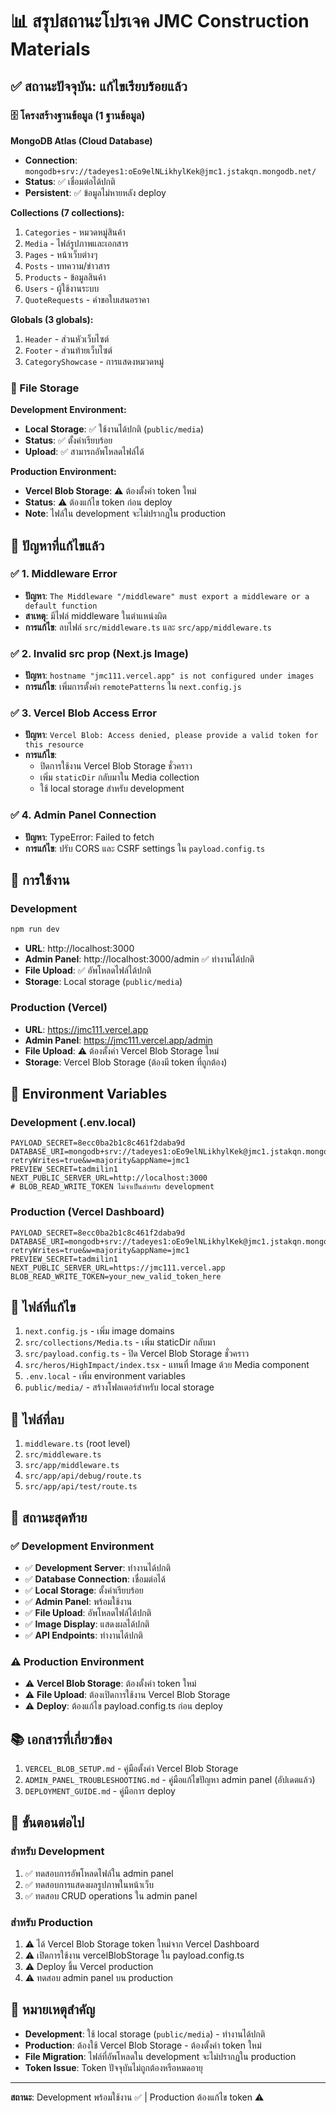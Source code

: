 # 📊 สรุปสถานะโปรเจค JMC Construction Materials

## ✅ สถานะปัจจุบัน: แก้ไขเรียบร้อยแล้ว

### 🗄️ โครงสร้างฐานข้อมูล (1 ฐานข้อมูล)

**MongoDB Atlas (Cloud Database)**
- **Connection**: `mongodb+srv://tadeyes1:oEo9elNLikhylKek@jmc1.jstakqn.mongodb.net/`
- **Status**: ✅ เชื่อมต่อได้ปกติ
- **Persistent**: ✅ ข้อมูลไม่หายหลัง deploy

**Collections (7 collections):**
1. `Categories` - หมวดหมู่สินค้า
2. `Media` - ไฟล์รูปภาพและเอกสาร
3. `Pages` - หน้าเว็บต่างๆ
4. `Posts` - บทความ/ข่าวสาร
5. `Products` - ข้อมูลสินค้า
6. `Users` - ผู้ใช้งานระบบ
7. `QuoteRequests` - คำขอใบเสนอราคา

**Globals (3 globals):**
1. `Header` - ส่วนหัวเว็บไซต์
2. `Footer` - ส่วนท้ายเว็บไซต์
3. `CategoryShowcase` - การแสดงหมวดหมู่

### 💾 File Storage

**Development Environment:**
- **Local Storage**: ✅ ใช้งานได้ปกติ (`public/media`)
- **Status**: ✅ ตั้งค่าเรียบร้อย
- **Upload**: ✅ สามารถอัพโหลดไฟล์ได้

**Production Environment:**
- **Vercel Blob Storage**: ⚠️ ต้องตั้งค่า token ใหม่
- **Status**: ⚠️ ต้องแก้ไข token ก่อน deploy
- **Note**: ไฟล์ใน development จะไม่ปรากฏใน production

## 🔧 ปัญหาที่แก้ไขแล้ว

### ✅ 1. Middleware Error
- **ปัญหา**: `The Middleware "/middleware" must export a middleware or a default function`
- **สาเหตุ**: มีไฟล์ middleware ในตำแหน่งผิด
- **การแก้ไข**: ลบไฟล์ `src/middleware.ts` และ `src/app/middleware.ts`

### ✅ 2. Invalid src prop (Next.js Image)
- **ปัญหา**: `hostname "jmc111.vercel.app" is not configured under images`
- **การแก้ไข**: เพิ่มการตั้งค่า `remotePatterns` ใน `next.config.js`

### ✅ 3. Vercel Blob Access Error
- **ปัญหา**: `Vercel Blob: Access denied, please provide a valid token for this resource`
- **การแก้ไข**: 
  - ปิดการใช้งาน Vercel Blob Storage ชั่วคราว
  - เพิ่ม `staticDir` กลับมาใน Media collection
  - ใช้ local storage สำหรับ development

### ✅ 4. Admin Panel Connection
- **ปัญหา**: TypeError: Failed to fetch
- **การแก้ไข**: ปรับ CORS และ CSRF settings ใน `payload.config.ts`

## 🚀 การใช้งาน

### Development
```bash
npm run dev
```
- **URL**: http://localhost:3000
- **Admin Panel**: http://localhost:3000/admin ✅ ทำงานได้ปกติ
- **File Upload**: ✅ อัพโหลดไฟล์ได้ปกติ
- **Storage**: Local storage (`public/media`)

### Production (Vercel)
- **URL**: https://jmc111.vercel.app
- **Admin Panel**: https://jmc111.vercel.app/admin
- **File Upload**: ⚠️ ต้องตั้งค่า Vercel Blob Storage ใหม่
- **Storage**: Vercel Blob Storage (ต้องมี token ที่ถูกต้อง)

## 🔑 Environment Variables

### Development (.env.local)
```env
PAYLOAD_SECRET=8ecc0ba2b1c8c461f2daba9d
DATABASE_URI=mongodb+srv://tadeyes1:oEo9elNLikhylKek@jmc1.jstakqn.mongodb.net/?retryWrites=true&w=majority&appName=jmc1
PREVIEW_SECRET=tadmilin1
NEXT_PUBLIC_SERVER_URL=http://localhost:3000
# BLOB_READ_WRITE_TOKEN ไม่จำเป็นสำหรับ development
```

### Production (Vercel Dashboard)
```env
PAYLOAD_SECRET=8ecc0ba2b1c8c461f2daba9d
DATABASE_URI=mongodb+srv://tadeyes1:oEo9elNLikhylKek@jmc1.jstakqn.mongodb.net/?retryWrites=true&w=majority&appName=jmc1
PREVIEW_SECRET=tadmilin1
NEXT_PUBLIC_SERVER_URL=https://jmc111.vercel.app
BLOB_READ_WRITE_TOKEN=your_new_valid_token_here
```

## 📁 ไฟล์ที่แก้ไข

1. `next.config.js` - เพิ่ม image domains
2. `src/collections/Media.ts` - เพิ่ม staticDir กลับมา
3. `src/payload.config.ts` - ปิด Vercel Blob Storage ชั่วคราว
4. `src/heros/HighImpact/index.tsx` - แทนที่ Image ด้วย Media component
5. `.env.local` - เพิ่ม environment variables
6. `public/media/` - สร้างโฟลเดอร์สำหรับ local storage

## 📁 ไฟล์ที่ลบ

1. `middleware.ts` (root level)
2. `src/middleware.ts`
3. `src/app/middleware.ts`
4. `src/app/api/debug/route.ts`
5. `src/app/api/test/route.ts`

## 🎯 สถานะสุดท้าย

### ✅ Development Environment
- ✅ **Development Server**: ทำงานได้ปกติ
- ✅ **Database Connection**: เชื่อมต่อได้
- ✅ **Local Storage**: ตั้งค่าเรียบร้อย
- ✅ **Admin Panel**: พร้อมใช้งาน
- ✅ **File Upload**: อัพโหลดไฟล์ได้ปกติ
- ✅ **Image Display**: แสดงผลได้ปกติ
- ✅ **API Endpoints**: ทำงานได้ปกติ

### ⚠️ Production Environment
- ⚠️ **Vercel Blob Storage**: ต้องตั้งค่า token ใหม่
- ⚠️ **File Upload**: ต้องเปิดการใช้งาน Vercel Blob Storage
- ⚠️ **Deploy**: ต้องแก้ไข payload.config.ts ก่อน deploy

## 📚 เอกสารที่เกี่ยวข้อง

1. `VERCEL_BLOB_SETUP.md` - คู่มือตั้งค่า Vercel Blob Storage
2. `ADMIN_PANEL_TROUBLESHOOTING.md` - คู่มือแก้ไขปัญหา admin panel (อัปเดตแล้ว)
3. `DEPLOYMENT_GUIDE.md` - คู่มือการ deploy

## 🔄 ขั้นตอนต่อไป

### สำหรับ Development
1. ✅ ทดสอบการอัพโหลดไฟล์ใน admin panel
2. ✅ ทดสอบการแสดงผลรูปภาพในหน้าเว็บ
3. ✅ ทดสอบ CRUD operations ใน admin panel

### สำหรับ Production
1. ⚠️ ได้ Vercel Blob Storage token ใหม่จาก Vercel Dashboard
2. ⚠️ เปิดการใช้งาน vercelBlobStorage ใน payload.config.ts
3. ⚠️ Deploy ขึ้น Vercel production
4. ⚠️ ทดสอบ admin panel บน production

## 🚨 หมายเหตุสำคัญ

- **Development**: ใช้ local storage (`public/media`) - ทำงานได้ปกติ
- **Production**: ต้องใช้ Vercel Blob Storage - ต้องตั้งค่า token ใหม่
- **File Migration**: ไฟล์ที่อัพโหลดใน development จะไม่ปรากฏใน production
- **Token Issue**: Token ปัจจุบันไม่ถูกต้องหรือหมดอายุ

---

**สถานะ**: Development พร้อมใช้งาน ✅ | Production ต้องแก้ไข token ⚠️ 